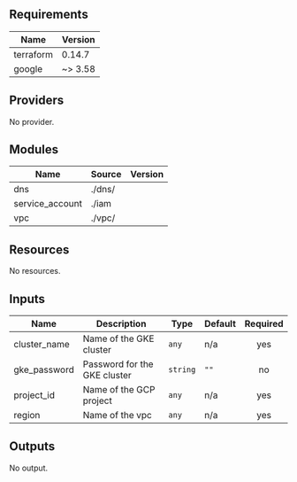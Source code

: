 ## Requirements

| Name | Version |
|------|---------|
| terraform | 0.14.7 |
| google | ~> 3.58 |

## Providers

No provider.

## Modules

| Name | Source | Version |
|------|--------|---------|
| dns | ./dns/ |  |
| service_account | ./iam |  |
| vpc | ./vpc/ |  |

## Resources

No resources.

## Inputs

| Name | Description | Type | Default | Required |
|------|-------------|------|---------|:--------:|
| cluster\_name | Name of the GKE cluster | `any` | n/a | yes |
| gke\_password | Password for the GKE cluster | `string` | `""` | no |
| project\_id | Name of the GCP project | `any` | n/a | yes |
| region | Name of the vpc | `any` | n/a | yes |

## Outputs

No output.

